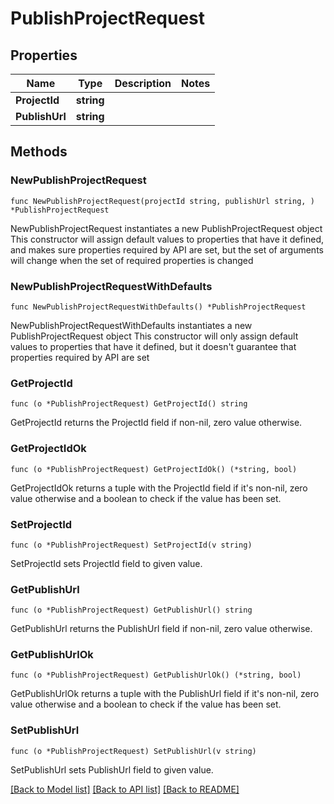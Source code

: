 # PublishProjectRequest

## Properties

Name | Type | Description | Notes
------------ | ------------- | ------------- | -------------
**ProjectId** | **string** |  | 
**PublishUrl** | **string** |  | 

## Methods

### NewPublishProjectRequest

`func NewPublishProjectRequest(projectId string, publishUrl string, ) *PublishProjectRequest`

NewPublishProjectRequest instantiates a new PublishProjectRequest object
This constructor will assign default values to properties that have it defined,
and makes sure properties required by API are set, but the set of arguments
will change when the set of required properties is changed

### NewPublishProjectRequestWithDefaults

`func NewPublishProjectRequestWithDefaults() *PublishProjectRequest`

NewPublishProjectRequestWithDefaults instantiates a new PublishProjectRequest object
This constructor will only assign default values to properties that have it defined,
but it doesn't guarantee that properties required by API are set

### GetProjectId

`func (o *PublishProjectRequest) GetProjectId() string`

GetProjectId returns the ProjectId field if non-nil, zero value otherwise.

### GetProjectIdOk

`func (o *PublishProjectRequest) GetProjectIdOk() (*string, bool)`

GetProjectIdOk returns a tuple with the ProjectId field if it's non-nil, zero value otherwise
and a boolean to check if the value has been set.

### SetProjectId

`func (o *PublishProjectRequest) SetProjectId(v string)`

SetProjectId sets ProjectId field to given value.


### GetPublishUrl

`func (o *PublishProjectRequest) GetPublishUrl() string`

GetPublishUrl returns the PublishUrl field if non-nil, zero value otherwise.

### GetPublishUrlOk

`func (o *PublishProjectRequest) GetPublishUrlOk() (*string, bool)`

GetPublishUrlOk returns a tuple with the PublishUrl field if it's non-nil, zero value otherwise
and a boolean to check if the value has been set.

### SetPublishUrl

`func (o *PublishProjectRequest) SetPublishUrl(v string)`

SetPublishUrl sets PublishUrl field to given value.



[[Back to Model list]](../README.md#documentation-for-models) [[Back to API list]](../README.md#documentation-for-api-endpoints) [[Back to README]](../README.md)


